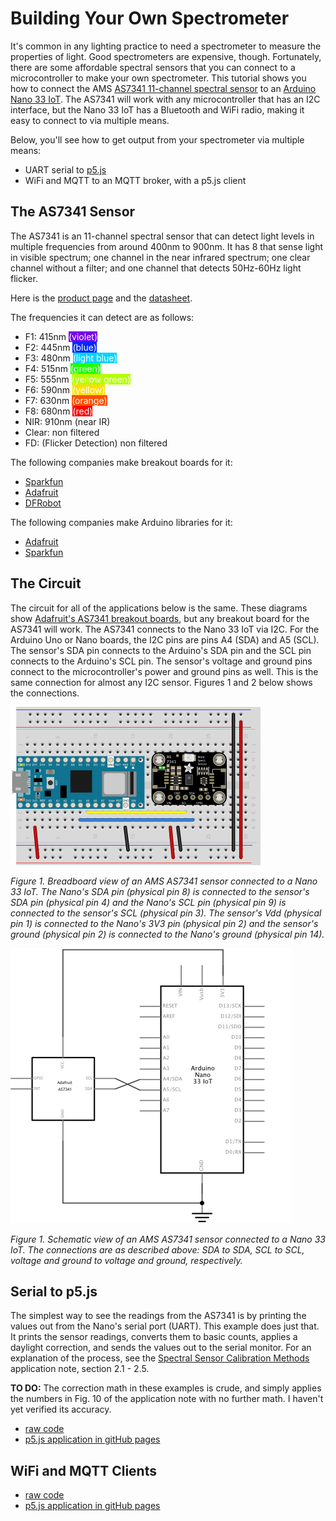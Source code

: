 # Building Your Own Spectrometer

It's common in any lighting practice to need a spectrometer to measure the properties of light. Good spectrometers are expensive, though. Fortunately, there are some affordable spectral sensors that you can connect to a microcontroller to make your own spectrometer. This tutorial shows you how to connect the AMS [AS7341 11-channel spectral sensor](https://ams.com/as7341#tab/documents) to an [Arduino Nano 33 IoT](https://store-usa.arduino.cc/products/arduino-nano-33-iot). The AS7341 will work with any microcontroller that has an I2C interface, but the Nano 33 IoT has a Bluetooth and WiFi radio, making it easy to connect to via multiple means.

Below, you'll see how to get output from your spectrometer via multiple means: 
* UART serial to [p5.js](https://p5js.org)
* WiFi and MQTT to an MQTT broker, with a p5.js client

## The AS7341 Sensor

The AS7341 is an 11-channel spectral sensor that can detect light levels in multiple frequencies from around 400nm to 900nm. It has 8 that sense light in visible spectrum; one channel in the near infrared spectrum; one clear channel without a filter; and one channel that detects 50Hz-60Hz light flicker. 

Here is the [product page](https://ams.com/as7341) and the [datasheet](https://ams.com/documents/20143/36005/AS7341_DS000504_3-00.pdf/5eca1f59-46e2-6fc5-daf5-d71ad90c9b2b).

The frequencies it can detect are as follows:
* F1: 415nm <span style="color:white; background-color:#7600ed;">(violet)</span>
* F2: 445nm <span style="color:white; background-color:#0028ff;">(blue)</span>
* F3: 480nm <span style="color:white; background-color:#00d5ff;">(light blue)</span>
* F4: 515nm <span style="color:white; background-color:#1fff00;">(green)</span>
* F5: 555nm <span style="color:white; background-color:#b3ff00;">(yellow green)</span>
* F6: 590nm <span style="color:white; background-color:#ffdf00;">(yellow)</span>
* F7: 630nm <span style="color:white; background-color:#ff4f00;">(orange)</span>
* F8: 680nm <span style="color:white; background-color:#ff0000;">(red)</span>
* NIR: 910nm (near IR)
* Clear: non filtered
* FD: (Flicker Detection) non filtered

The following companies make breakout boards for it: 
* [Sparkfun](https://www.sparkfun.com/products/17719)
* [Adafruit](https://www.adafruit.com/product/4698)
* [DFRobot](https://www.dfrobot.com/product-2132.html)

The following companies make Arduino libraries for it:
* [Adafruit](https://github.com/adafruit/Adafruit_AS7341)
* [Sparkfun](https://github.com/sparkfun/SparkFun_AS7341X_Arduino_Library)

## The Circuit

The circuit for all of the applications below is the same. These diagrams show [Adafruit's AS7341 breakout boards](https://www.adafruit.com/product/4698), but any breakout board for the AS7341 will work. The AS7341 connects to the Nano 33 IoT via I2C. For the Arduino Uno or Nano boards, the I2C pins are pins A4 (SDA) and A5 (SCL). The sensor's SDA pin connects to the Arduino's SDA pin and the SCL pin connects to the Arduino's SCL pin. The sensor's voltage and ground pins connect to the microcontroller's power and ground pins as well. This is the same connection for almost any I2C sensor. Figures 1 and 2 below shows the connections. 

![Breadboard view of an AMS AS7341 sensor connected to a Nano 33 IoT](../img/AS7341_fritzing_bb.png)

_Figure 1. Breadboard view of an AMS AS7341 sensor connected to a Nano 33 IoT. The Nano's SDA pin (physical pin 8) is connected to the sensor's SDA pin (physical pin 4) and the Nano's SCL pin (physical pin 9) is connected to the sensor's SCL (physical pin 3). The sensor's Vdd (physical pin 1) is connected to the Nano's 3V3 pin (physical pin 2) and the sensor's ground (physical pin 2) is connected to the Nano's ground (physical pin 14)._

![Schematic view of an AMS AS7341 sensor connected to a Nano 33 IoT](../img/AS7341_fritzing_schem.png)

_Figure 1. Schematic view of an AMS AS7341 sensor connected to a Nano 33 IoT. The connections are as described above: SDA to SDA, SCL to SCL, voltage and ground to voltage and ground, respectively._

## Serial to p5.js

The simplest way to see the readings from the AS7341 is by printing the values out from the Nano's serial port (UART). This example does just that. It prints the sensor readings, converts them to basic counts, applies a daylight correction, and sends the values out to the serial monitor. For an explanation of the process, see the [Spectral Sensor
Calibration Methods](https://ams.com/documents/20143/36005/AS7341_AN000633_1-00.pdf/fc552673-9800-8d60-372d-fc67cf075740)  application note, section 2.1 - 2.5. 

__TO DO:__ The correction math in these examples is crude, and simply applies the numbers in Fig. 10 of the application note with no further math. I haven't yet verified its accuracy. 

* [raw code](https://github.com/tigoe/LightProjects/tree/main/spectrometers/AS7341)
* [p5.js application in gitHub pages](https://tigoe.github.io/LightProjects/spectrometers/AS7341/spectrograph_chartjs_serial/index.html)

## WiFi and MQTT Clients

* [raw code](https://github.com/tigoe/LightProjects/tree/main/spectrometers/AS7341)
* [p5.js application in gitHub pages](https://tigoe.github.io/LightProjects/spectrometers/AS7341/spectrograph_chartjs_mqtt/index.html)

